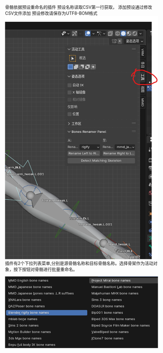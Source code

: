 骨骼依据预设重命名的插件
预设名称读取CSV第一行获取，
添加预设通过修改CSV文件添加
预设修改请保存为UTF8-BOM格式
![插件显示位置](addon-panel-location.png)
插件有2个下拉列表菜单,分别是源骨骼名称和目标骨骼名称。选择骨架作为活动对象，按下按钮对骨骼进行批量重命名。

![支持的预设](preset-bone-name.png)